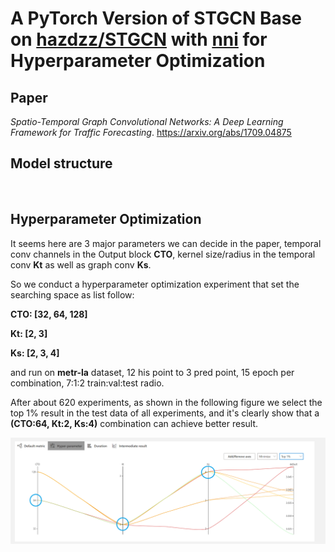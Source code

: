# A PyTorch Version of STGCN Base on [hazdzz/STGCN](https://github.com/hazdzz/STGCN)  with [nni](https://nni.readthedocs.io) for Hyperparameter Optimization

## Paper
*Spatio-Temporal Graph Convolutional Networks:
A Deep Learning Framework for Traffic Forecasting*.
https://arxiv.org/abs/1709.04875

## Model structure
<img src="./figure/stgcn_model_structure.png" style="zoom:100%"  alt=""/>

## Hyperparameter Optimization
It seems here are 3 major parameters we can decide in the paper, temporal conv channels in the
Output block **CTO**, kernel size/radius in the temporal conv **Kt** as well as graph conv 
**Ks**.

So we conduct a hyperparameter optimization experiment that set the searching space as list follow:

**CTO: [32, 64, 128]**

**Kt: [2, 3]**

**Ks: [2, 3, 4]**

and run on **metr-la** dataset, 12 his point to 3 pred point, 15 epoch per combination, 
7:1:2 train:val:test radio.

After about 620 experiments, as shown in the following figure we select the top 1% result in 
the test data of all experiments, and it's clearly show that a **(CTO:64, Kt:2, Ks:4)** 
combination can achieve better result.

<img src="./figure/hyperparameter_result.png" style="zoom:100%"  alt=""/>
